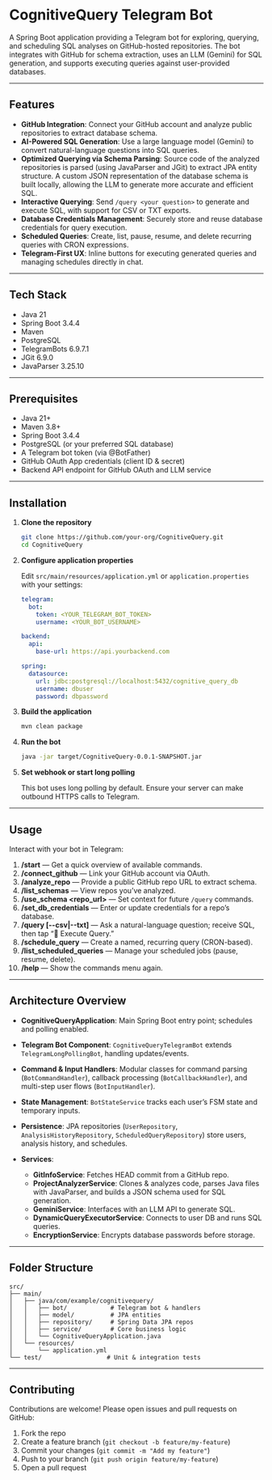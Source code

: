 # CognitiveQuery Telegram Bot

A Spring Boot application providing a Telegram bot for exploring, querying, and scheduling SQL analyses on GitHub-hosted repositories. The bot integrates with GitHub for schema extraction, uses an LLM (Gemini) for SQL generation, and supports executing queries against user-provided databases.

---

## Features

* **GitHub Integration**: Connect your GitHub account and analyze public repositories to extract database schema.
* **AI-Powered SQL Generation**: Use a large language model (Gemini) to convert natural-language questions into SQL queries.
* **Optimized Querying via Schema Parsing**: Source code of the analyzed repositories is parsed (using JavaParser and JGit) to extract JPA entity structure. A custom JSON representation of the database schema is built locally, allowing the LLM to generate more accurate and efficient SQL.
* **Interactive Querying**: Send `/query <your question>` to generate and execute SQL, with support for CSV or TXT exports.
* **Database Credentials Management**: Securely store and reuse database credentials for query execution.
* **Scheduled Queries**: Create, list, pause, resume, and delete recurring queries with CRON expressions.
* **Telegram-First UX**: Inline buttons for executing generated queries and managing schedules directly in chat.

---

## Tech Stack

* Java 21
* Spring Boot 3.4.4
* Maven
* PostgreSQL
* TelegramBots 6.9.7.1
* JGit 6.9.0
* JavaParser 3.25.10

---

## Prerequisites

* Java 21+
* Maven 3.8+
* Spring Boot 3.4.4
* PostgreSQL (or your preferred SQL database)
* A Telegram bot token (via @BotFather)
* GitHub OAuth App credentials (client ID & secret)
* Backend API endpoint for GitHub OAuth and LLM service

---

## Installation

1. **Clone the repository**

   ```bash
   git clone https://github.com/your-org/CognitiveQuery.git
   cd CognitiveQuery
   ```

2. **Configure application properties**

   Edit `src/main/resources/application.yml` or `application.properties` with your settings:

   ```yaml
   telegram:
     bot:
       token: <YOUR_TELEGRAM_BOT_TOKEN>
       username: <YOUR_BOT_USERNAME>

   backend:
     api:
       base-url: https://api.yourbackend.com

   spring:
     datasource:
       url: jdbc:postgresql://localhost:5432/cognitive_query_db
       username: dbuser
       password: dbpassword
   ```

3. **Build the application**

   ```bash
   mvn clean package
   ```

4. **Run the bot**

   ```bash
   java -jar target/CognitiveQuery-0.0.1-SNAPSHOT.jar
   ```

5. **Set webhook or start long polling**

   This bot uses long polling by default. Ensure your server can make outbound HTTPS calls to Telegram.

---

## Usage

Interact with your bot in Telegram:

1. **/start** — Get a quick overview of available commands.
2. **/connect\_github** — Link your GitHub account via OAuth.
3. **/analyze\_repo** — Provide a public GitHub repo URL to extract schema.
4. **/list\_schemas** — View repos you’ve analyzed.
5. **/use\_schema \<repo\_url>** — Set context for future `/query` commands.
6. **/set\_db\_credentials** — Enter or update credentials for a repo’s database.
7. **/query <question> \[--csv|--txt]** — Ask a natural-language question; receive SQL, then tap “🚀 Execute Query.”
8. **/schedule\_query** — Create a named, recurring query (CRON-based).
9. **/list\_scheduled\_queries** — Manage your scheduled jobs (pause, resume, delete).
10. **/help** — Show the commands menu again.

---

## Architecture Overview

* **CognitiveQueryApplication**: Main Spring Boot entry point; schedules and polling enabled.
* **Telegram Bot Component**: `CognitiveQueryTelegramBot` extends `TelegramLongPollingBot`, handling updates/events.
* **Command & Input Handlers**: Modular classes for command parsing (`BotCommandHandler`), callback processing (`BotCallbackHandler`), and multi-step user flows (`BotInputHandler`).
* **State Management**: `BotStateService` tracks each user’s FSM state and temporary inputs.
* **Persistence**: JPA repositories (`UserRepository`, `AnalysisHistoryRepository`, `ScheduledQueryRepository`) store users, analysis history, and schedules.
* **Services**:

    * **GitInfoService**: Fetches HEAD commit from a GitHub repo.
    * **ProjectAnalyzerService**: Clones & analyzes code, parses Java files with JavaParser, and builds a JSON schema used for SQL generation.
    * **GeminiService**: Interfaces with an LLM API to generate SQL.
    * **DynamicQueryExecutorService**: Connects to user DB and runs SQL queries.
    * **EncryptionService**: Encrypts database passwords before storage.

---

## Folder Structure

```text
src/
├── main/
│   ├── java/com/example/cognitivequery/
│   │   ├── bot/            # Telegram bot & handlers
│   │   ├── model/          # JPA entities
│   │   ├── repository/     # Spring Data JPA repos
│   │   ├── service/        # Core business logic
│   │   └── CognitiveQueryApplication.java
│   └── resources/
│       └── application.yml
└── test/                  # Unit & integration tests
```

---

## Contributing

Contributions are welcome! Please open issues and pull requests on GitHub:

1. Fork the repo
2. Create a feature branch (`git checkout -b feature/my-feature`)
3. Commit your changes (`git commit -m "Add my feature"`)
4. Push to your branch (`git push origin feature/my-feature`)
5. Open a pull request
